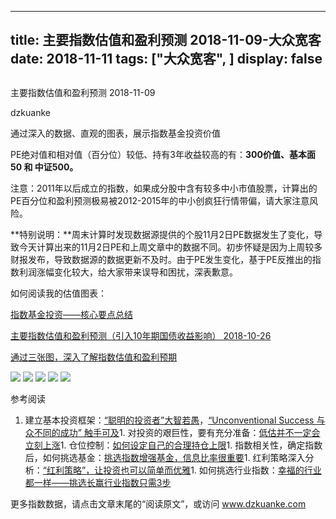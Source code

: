 
---
title:   主要指数估值和盈利预测 2018-11-09-大众宽客
date: 2018-11-11
tags: ["大众宽客", ]
display: false
---


## 



主要指数估值和盈利预测 2018-11-09




dzkuanke




通过深入的数据、直观的图表，展示指数基金投资价值


PE绝对值和相对值（百分位）较低、持有3年收益较高的有：**300价值、基本面50 和 中证500。**



注意：2011年以后成立的指数<h-char unicode="ff0c" class="">，</h-char>如果成分股中含有较多中小市值股票<h-char unicode="ff0c" class="">，</h-char>计算出的PE百分位和盈利预测极易被2012-2015年的中小创疯狂行情带偏<h-char unicode="ff0c" class="">，</h-char>请大家注意风险。



**特别说明：**周末计算时发现数据源提供的个股11月2日PE数据发生了变化，导致今天计算出来的11月2日PE和上周文章中的数据不同。初步怀疑是因为上周较多财报发布，导致数据源的数据更新不及时。由于PE发生变化，基于PE反推出的指数利润涨幅变化较大，给大家带来误导和困扰，深表歉意。



如何阅读我的估值图表：

[指数基金投资——核心要点总结](http://mp.weixin.qq.com/s?__biz=MzAwMTc1MDcwNw==&amp;mid=2648273120&amp;idx=1&amp;sn=4966cf6e399ae890908ad8d5aea65b82&amp;chksm=82f9333cb58eba2af347d359dd9514583fab1c419362b17cd01ed8f2e5ad8375ecb0ef4eab33&amp;scene=21#wechat_redirect)

[主要指数估值和盈利预测（引入10年期国债收益影响） 2018-10-26](http://mp.weixin.qq.com/s?__biz=MzAwMTc1MDcwNw==&amp;mid=2648273338&amp;idx=1&amp;sn=87de10e1239c2c6d16d06d0cc288700c&amp;chksm=82f93266b58ebb701978167549d74dcb6bcc57a08a78fb8a6905a9509a0d1875a94de4d066cc&amp;scene=21#wechat_redirect)

[通过三张图，深入了解指数估值和盈利预期](http://mp.weixin.qq.com/s?__biz=MzAwMTc1MDcwNw==&amp;mid=2648272932&amp;idx=1&amp;sn=3c59f8e37a725396d20f150d499bfed9&amp;chksm=82f933f8b58ebaeed34a6e2998fcda433b5bd0b3dedf2b2601b0665859f2cdb8f757c90cea3c&amp;scene=21#wechat_redirect)



<img class="" data-copyright="0" data-ratio="1" data-s="300,640" src="https://mmbiz.qpic.cn/mmbiz_png/PKw3FQPmhIiaY3wRvXb7kIvJbSZqu227Wj37fiavz9d4hxoCssczWTpf6a8ibwPtXbwRgCjgjBGQkC9wsT9dslfpg/640?wx_fmt=png" data-type="png" data-w="960" style=""/>

<img class="" data-copyright="0" data-ratio="1.2304964539007093" data-s="300,640" src="https://mmbiz.qpic.cn/mmbiz_png/PKw3FQPmhIiaY3wRvXb7kIvJbSZqu227WKeiaVK9PkXCVu6K2GZPAtqnZpIyAqUDjPibtXTnxula3gDYQ7BXJbS5A/640?wx_fmt=png" data-type="png" data-w="1128" style=""/>

<img class="" data-copyright="0" data-ratio="0.6" data-s="300,640" src="https://mmbiz.qpic.cn/mmbiz_png/PKw3FQPmhIiaY3wRvXb7kIvJbSZqu227WusibgN4xuexhvLXzGIeicibC5pjVgkr8XyrlxGicPrVe6SuqASFZUFTN0A/640?wx_fmt=png" data-type="png" data-w="1200" style=""/>

<img class="" data-copyright="0" data-ratio="0.6" data-s="300,640" src="https://mmbiz.qpic.cn/mmbiz_png/PKw3FQPmhIiaY3wRvXb7kIvJbSZqu227WxSLnkqbkDDTTdm1vL59pwwy3xlic3wd395VoCmu8uplsxGcmQ0czicLQ/640?wx_fmt=png" data-type="png" data-w="1200" style=""/>

<img class="" data-copyright="0" data-ratio="0.6" data-s="300,640" src="https://mmbiz.qpic.cn/mmbiz_png/PKw3FQPmhIiaY3wRvXb7kIvJbSZqu227W0jicrX3Pg7UYfaL555vWJ1hKU7kXo1mdILzpOGCkAzRJibpVuIqCIkRg/640?wx_fmt=png" data-type="png" data-w="1200" style=""/>

参考阅读
1. 建立基本投资框架：[“聪明的投资者”大智若愚](http://mp.weixin.qq.com/s?__biz=MzAwMTc1MDcwNw==&amp;mid=2648273008&amp;idx=1&amp;sn=1986e188daec22378d05243c9970483c&amp;chksm=82f933acb58ebabae67065fc8fb942a6458e6d204acbfe42d5eaf68f6c49ee02353936ac64c5&amp;scene=21#wechat_redirect)，[“Unconventional Success 与众不同的成功” 触手可及](http://mp.weixin.qq.com/s?__biz=MzAwMTc1MDcwNw==&amp;mid=2648273011&amp;idx=1&amp;sn=e22705a245e90fb6e42877456523cdcd&amp;chksm=82f933afb58ebab9945ddad1406b7ee013416143466430ab9e04883cf94942b0d1dc10ac6ca1&amp;scene=21#wechat_redirect)1. 对投资的艰巨性，要有充分准备：[低估并不一定会立刻上涨](http://mp.weixin.qq.com/s?__biz=MzAwMTc1MDcwNw==&amp;mid=2648272785&amp;idx=1&amp;sn=9d714f0b5ff155d37941bac5e3bd5ae2&amp;chksm=82f92c4db58ea55bd7466b6630b06154a4732053fd8c5ef953f51d77bef4920c4620eb713c68&amp;scene=21#wechat_redirect)1. 仓位控制：[如何设定自己的合理持仓上限](http://mp.weixin.qq.com/s?__biz=MzAwMTc1MDcwNw==&amp;mid=2648272959&amp;idx=1&amp;sn=0d0e0487ba2dfa90138092d0973da1b6&amp;chksm=82f933e3b58ebaf59bbe5d49a7f9eea8dcae1ae24d5793d520c03a937e970495fbd8e0bceac7&amp;scene=21#wechat_redirect)1. 指数相关性，确定指数后，如何挑选基金：[挑选指数增强基金，信息比率很重要](http://mp.weixin.qq.com/s?__biz=MzAwMTc1MDcwNw==&amp;mid=2648272953&amp;idx=1&amp;sn=bcd9bd75a73911a98c6b619431f5dd90&amp;chksm=82f933e5b58ebaf31a40f518d43511dfe1c0c7ec906fd079d2011b593a46517a08f76816347d&amp;scene=21#wechat_redirect)1. 红利策略深入分析：[“红利策略”，让投资也可以简单而优雅](http://mp.weixin.qq.com/s?__biz=MzAwMTc1MDcwNw==&amp;mid=2648272962&amp;idx=1&amp;sn=2d34bdfc8e1ae77d6cae4e9ecd258aa5&amp;chksm=82f9339eb58eba883cf976ef1ad27b83da5215a11a3ff63dc624abdbe035866b86b844e8541a&amp;scene=21#wechat_redirect)1. 如何挑选行业指数：[幸福的行业都一样——挑选长赢行业指数只需3步](http://mp.weixin.qq.com/s?__biz=MzAwMTc1MDcwNw==&amp;mid=2648273097&amp;idx=1&amp;sn=2f957b81f3a7e74bc0c5ee9c00f5c027&amp;chksm=82f93315b58eba03bdd47cad22bda4c984a9762246dbcad1682d68578a21f5a574b80f1b11d7&amp;scene=21#wechat_redirect)


更多指数数据，请点击文章末尾的“阅读原文”，或访问 www.dzkuanke.com










